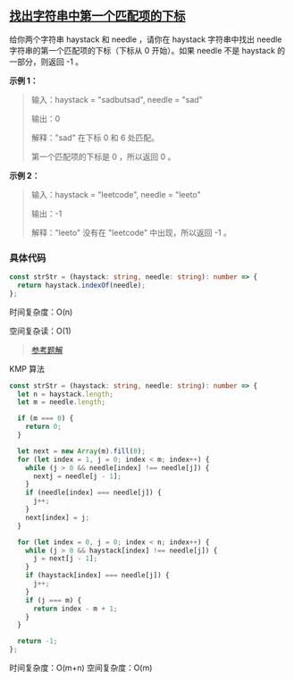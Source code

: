 ## [找出字符串中第一个匹配项的下标](https://leetcode.cn/problems/find-the-index-of-the-first-occurrence-in-a-string/description/?envType=study-plan-v2&envId=top-interview-150)

给你两个字符串 haystack 和 needle ，请你在 haystack 字符串中找出 needle 字符串的第一个匹配项的下标（下标从 0 开始）。如果 needle 不是 haystack 的一部分，则返回 -1 。

**示例 1：**

> 输入：haystack = "sadbutsad", needle = "sad"
>
> 输出：0
>
> 解释："sad" 在下标 0 和 6 处匹配。
>
> 第一个匹配项的下标是 0 ，所以返回 0 。

**示例 2：**

> 输入：haystack = "leetcode", needle = "leeto"
>
> 输出：-1
>
> 解释："leeto" 没有在 "leetcode" 中出现，所以返回 -1 。

### 具体代码

```typescript
const strStr = (haystack: string, needle: string): number => {
  return haystack.indexOf(needle);
};
```

时间复杂度：O(n)

空间复杂读：O(1)

> [参考题解](https://leetcode.cn/problems/find-the-index-of-the-first-occurrence-in-a-string/submissions/315459835/?envType=study-plan-v2&envId=top-interview-150)

KMP 算法

```typescript
const strStr = (haystack: string, needle: string): number => {
  let n = haystack.length;
  let m = needle.length;

  if (m === 0) {
    return 0;
  }

  let next = new Array(m).fill(0);
  for (let index = 1, j = 0; index < m; index++) {
    while (j > 0 && needle[index] !== needle[j]) {
      nextj = needle[j - 1];
    }
    if (needle[index] === needle[j]) {
      j++;
    }
    next[index] = j;
  }

  for (let index = 0, j = 0; index < n; index++) {
    while (j > 0 && haystack[index] !== needle[j]) {
      j = next[j - 1];
    }
    if (haystack[index] === needle[j]) {
      j++;
    }
    if (j === m) {
      return index - m + 1;
    }
  }

  return -1;
};
```

时间复杂度：O(m+n)
空间复杂度：O(m)
